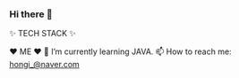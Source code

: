 ### Hi there 👋

✨ TECH STACK ✨


❤️ ME ❤️
🌱 I’m currently learning JAVA.
📫 How to reach me: hongi_@naver.com

<!--
**modaing/modaing** is a ✨ _special_ ✨ repository because its `README.md` (this file) appears on your GitHub profile.

Here are some ideas to get you started:

- 🔭 I’m currently working on ...
- 🌱 I’m currently learning ...
- 👯 I’m looking to collaborate on ...
- 🤔 I’m looking for help with ...
- 💬 Ask me about ...
- 📫 How to reach me: ...
- 😄 Pronouns: ...
- ⚡ Fun fact: ...
-->
